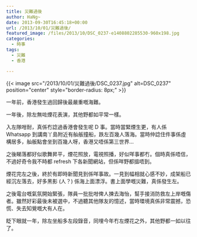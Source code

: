 ```yaml
---
title: 災難過後
author: HaNg~
date: 2013-09-30T16:45:18+00:00
url: /2013/10/01/災難過後/
featured_image: /files/2013/10/DSC_0237-e1408802285530-960x198.jpg
categories:
  - 時事
tags:
  - 災難
  - 香港

---
```


{{< image src="/2013/10/01/災難過後/DSC_0237.jpg" alt=DSC_0237" position="center" style="border-radius: 8px;" >}}

一年前，香港發生過回歸後最嚴重嘅海難。

一年後，除左無咗煙花表演，其他野都如平常一樣。

入左隊咁耐，真係冇諗過香港會發生呢 D 事。當時當緊煙生更，有人係 Whatsapp 到講南丫島附近有舢舨撞船，跌左百幾人落海。當時仲諗住件事係虛構居多，舢舨點會坐到百幾人呀，香港又唔係第三世界…

之後睇落都好似歌舞昇平，煙花照放，電視照播，好似咩事都冇。個時真係唔信，不過好奇令我不時都 refresh 下各新聞網站，但係咩野都搵唔到。

煙花完左之後，終於有即時新聞見到係咩事故。一見到幅相就心感不妙，成架船已經沉左落去，好多黑影 (人？) 係海上面漂浮。書上面學嘅災難，真係發生左。

之後電台嘅氣氛開始緊張，隊員一批批咁俾人揀去海怡，幫手接消防救左上岸嘅傷者。雖然好彩最後未被選中，不過聽其他隊友的憶述，當時環境真係非常震撼，恐慌、失去知覺嘅大有人在。

眨下眼就一年，除左坐船多左段錄音，同埋今年冇左煙花之外，其他野都一如以往了。